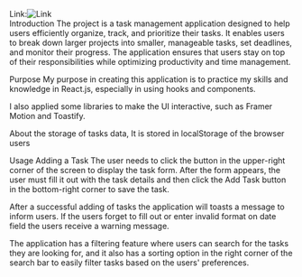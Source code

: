 Link:![Link](https://mirostack.github.io/organizer-task-management-app/)
<br>
Introduction
The project is a task management application designed to help users efficiently organize, track, and prioritize their tasks. It enables users to break down larger projects into smaller, manageable tasks, set deadlines, and monitor their progress. The application ensures that users stay on top of their responsibilities while optimizing productivity and time management.


Purpose
My purpose in creating this application is to practice my skills and knowledge in React.js, especially in using hooks and components.

I also applied some libraries to make the UI interactive, such as Framer Motion and Toastify.

About the storage of tasks data, It is stored in localStorage of the browser users


Usage
Adding a Task
The user needs to click the button in the upper-right corner of the screen to display the task form. After the form appears, the user must fill it out with the task details and then click the Add Task button in the bottom-right corner to save the task.

After a successful adding of tasks the application will toasts a message to inform users. If the users forget to fill out or enter invalid format on date field the users receive a warning message.

The application has a filtering feature where users can search for the tasks they are looking for, and it also has a sorting option in the right corner of the search bar to easily filter tasks based on the users' preferences.
